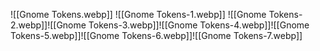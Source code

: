 ![[Gnome Tokens.webp]]
![[Gnome Tokens-1.webp]]
![[Gnome Tokens-2.webp]]![[Gnome Tokens-3.webp]]![[Gnome Tokens-4.webp]]![[Gnome Tokens-5.webp]]![[Gnome Tokens-6.webp]]![[Gnome Tokens-7.webp]]